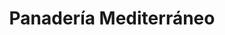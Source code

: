 ---
title: "Panadería Mediterráneo"
url: /ciudad-guayana-puerto-ordaz/panaderia-mediterraneo/
shop: panadería
---